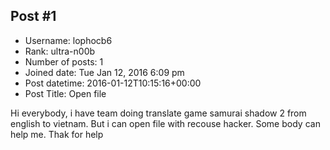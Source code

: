 ## Post #1
- Username: lophocb6
- Rank: ultra-n00b
- Number of posts: 1
- Joined date: Tue Jan 12, 2016 6:09 pm
- Post datetime: 2016-01-12T10:15:16+00:00
- Post Title: Open file

Hi everybody, i have team doing translate game samurai shadow 2 from english to vietnam. But i can open file with recouse hacker. Some body can help me. Thak for help
